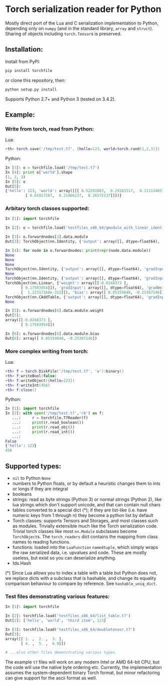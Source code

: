 # Torch serialization reader for Python

Mostly direct port of the Lua and C serialization implementation to 
Python, depending only on `numpy` (and in the standard library, `array` 
and `struct`). Sharing of objects including `torch.Tensor`s is preserved.


## Installation:
Install from PyPI:
```sh
pip install torchfile
```
or clone this repository, then:
```sh
python setup.py install
```

Supports Python 2.7+ and Python 3 (tested on 3.4.2).

## Example:
### Write from torch, read from Python:
Lua:
```lua
+th> torch.save('/tmp/test.t7', {hello=123, world=torch.rand(1,2,3)})
```
Python:
```python
In [3]: o = torchfile.load('/tmp/test.t7')
In [4]: print o['world'].shape
(1, 2, 3)
In [5]: o
Out[5]: 
{'hello': 123, 'world': array([[[ 0.52291083,  0.29261517,  0.11113465],
         [ 0.01017287,  0.21466237,  0.26572137]]])}
```

### Arbitary torch classes supported:
```python
In [1]: import torchfile

In [2]: o = torchfile.load('testfiles_x86_64/gmodule_with_linear_identity.t7')

In [3]: o.forwardnodes[3].data.module
Out[3]: TorchObject(nn.Identity, {'output': array([], dtype=float64), 'gradInput': array([], dtype=float64)})

In [4]: for node in o.forwardnodes: print(repr(node.data.module))                                                                                                            
None
None
None
TorchObject(nn.Identity, {'output': array([], dtype=float64), 'gradInput': array([], dtype=float64)})
None
TorchObject(nn.Identity, {'output': array([], dtype=float64), 'gradInput': array([], dtype=float64)})
TorchObject(nn.Linear, {'weight': array([[-0.0248373 ],
       [ 0.17503954]]), 'gradInput': array([], dtype=float64), 'gradWeight': array([[  1.22317168e-312],
       [  1.22317168e-312]]), 'bias': array([ 0.05159848, -0.25367146]), 'gradBias': array([  1.22317168e-312,   1.22317168e-312]), 'output': array([], dtype=float64)})
TorchObject(nn.CAddTable, {'output': array([], dtype=float64), 'gradInput': []})
None

In [5]: o.forwardnodes[6].data.module.weight
Out[5]: 
array([[-0.0248373 ],
       [ 0.17503954]])

In [6]: o.forwardnodes[6].data.module.bias
Out[6]: array([ 0.05159848, -0.25367146])
```

### More complex writing from torch:
Lua:
```lua
+th> f = torch.DiskFile('/tmp/test.t7', 'w'):binary()
+th> f:writeBool(false)
+th> f:writeObject({hello=123})
+th> f:writeInt(456)
+th> f:close()
```
Python:
```python
In [1]: import torchfile
In [2]: with open('/tmp/test.t7','rb') as f:
   ...:     r = torchfile.T7Reader(f)
   ...:     print(r.read_boolean())
   ...:     print(r.read_obj())
   ...:     print(r.read_int())
   ...: 
False
{'hello': 123}
456
```


## Supported types:
 * `nil` to Python `None`
 * numbers to Python floats, or by default a heuristic changes them to ints or
   longs if they are integral
 * booleans
 * strings: read as byte strings (Python 3) or normal strings (Python 2), like
   lua strings which don't support unicode, and that can contain null chars
 * tables converted to a special dict (*); if they are list-like (i.e. have
   numeric keys from 1 through n) they become a python list by default
 * Torch classes: supports Tensors and Storages, and most classes such as 
   modules. Trivially extensible much like the Torch serialization code.
   Trivial torch classes like most `nn.Module` subclasses become 
   `TorchObject`s. The `torch_readers` dict contains the mapping from class
   names to reading functions.
 * functions: loaded into the `LuaFunction` `namedtuple`,
   which simply wraps the raw serialized data, i.e. upvalues and code.
   These are mostly useless, but exist so you can deserialize anything.
 * tds.Hash

(*) Since Lua allows you to index a table with a table but Python does not, we 
    replace dicts with a subclass that is hashable, and change its
    equality comparison behaviour to compare by reference.
    See `hashable_uniq_dict`.


### Test files demonstrating various features:
```python
In [1]: import torchfile

In [2]: torchfile.load('testfiles_x86_64/list_table.t7')
Out[2]: ['hello', 'world', 'third item', 123]

In [3]: torchfile.load('testfiles_x86_64/doubletensor.t7')
Out[3]: 
array([[ 1. ,  2. ,  3. ],
       [ 4. ,  5. ,  6.9]])

# ...also other files demonstrating various types.
```

The example `t7` files will work on any modern Intel or AMD 64-bit CPU, but the
code will use the native byte ordering etc. Currently, the implementation 
assumes the system-dependent binary Torch format, but minor refactoring can 
give support for the ascii format as well.

